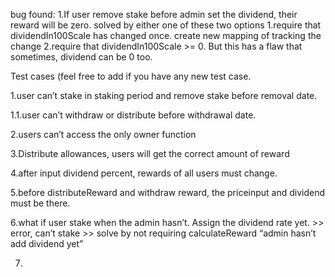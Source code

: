 bug found:
1.If user remove stake before admin set the dividend, their reward will be zero.
  solved by either one of these two options
    1.require that dividendIn100Scale has changed once. create new mapping of tracking the change
    2.require that dividendIn100Scale >= 0. But this has a flaw that sometimes, dividend can be 0 too.


Test cases (feel free to add if you have any new test case.

1.user can’t stake in staking period and remove stake before removal date.

1.1.user can’t  withdraw or distribute before withdrawal date.

2.users can’t access the only owner function

3.Distribute allowances, users will get the correct amount of reward

4.after input dividend percent, rewards of all users must change.

5.before distributeReward and withdraw reward, the priceinput and dividend must be there.

6.what if user stake when the admin hasn’t. Assign the dividend rate yet. >> error, can’t stake >> solve by not requiring calculateReward “admin hasn’t add dividend yet”

7.



